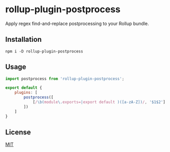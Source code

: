 # rollup-plugin-postprocess

Apply regex find-and-replace postprocessing to your Rollup bundle.

## Installation

`npm i -D rollup-plugin-postprocess`

## Usage

```js
import postprocess from 'rollup-plugin-postprocess';

export default {
    plugins: [
        postprocess([
            [/\b(module\.exports=|export default )([a-zA-Z])/, '$1$2']
        ])
    ]
}
```


## License

[MIT](https://oss.ninja/mit/developit)
